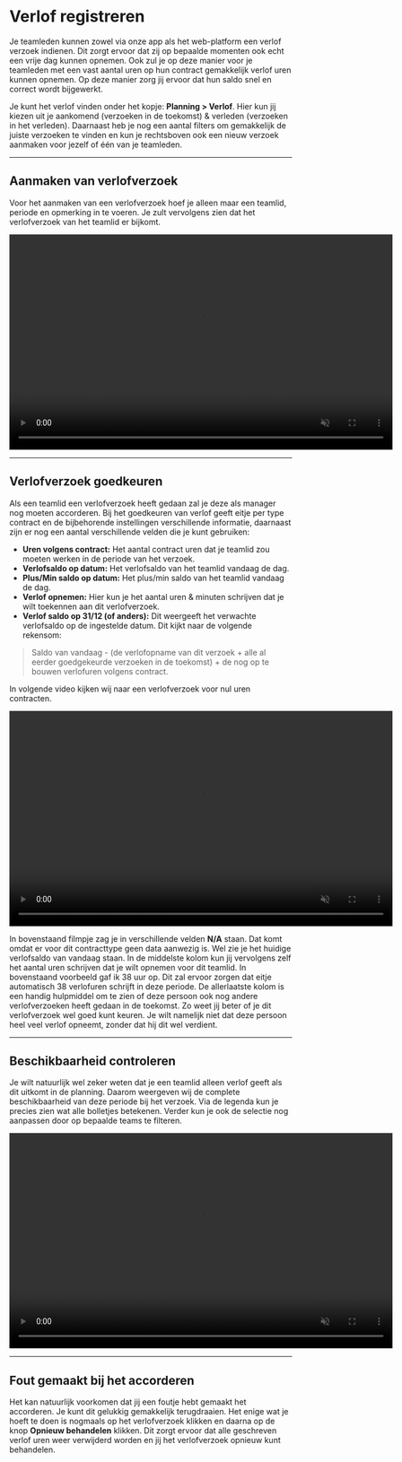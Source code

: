 # Verlof registreren
Je teamleden kunnen zowel via onze app als het web-platform een verlof verzoek indienen. Dit zorgt ervoor dat zij op bepaalde momenten ook echt een vrije dag kunnen opnemen. Ook zul je op deze manier voor je teamleden met een vast aantal uren op hun contract gemakkelijk verlof uren kunnen opnemen. Op deze manier zorg jij ervoor dat hun saldo snel en correct wordt bijgewerkt. 

Je kunt het verlof vinden onder het kopje: **Planning > Verlof**. Hier kun jij kiezen uit je aankomend (verzoeken in de toekomst) & verleden (verzoeken in het verleden). Daarnaast heb je nog een aantal filters om gemakkelijk de juiste verzoeken te vinden en kun je rechtsboven ook een nieuw verzoek aanmaken voor jezelf of één van je teamleden. 

---

## Aanmaken van verlofverzoek

Voor het aanmaken van een verlofverzoek hoef je alleen maar een teamlid, periode en opmerking in te voeren. Je zult vervolgens zien dat het verlofverzoek van het teamlid er bijkomt.

<video controls
       muted 
       src="/assets/verlofVerzoekAanmaken.mov"
       width="683"
       height="384">
</video>

---

## Verlofverzoek goedkeuren
Als een teamlid een verlofverzoek heeft gedaan zal je deze als manager nog moeten accorderen. Bij het goedkeuren van verlof geeft eitje per type contract en de bijbehorende instellingen verschillende informatie, daarnaast zijn er nog een aantal verschillende velden die je kunt gebruiken:

* **Uren volgens contract:** Het aantal contract uren dat je teamlid zou moeten werken in de periode van het verzoek.
* **Verlofsaldo op datum:** Het verlofsaldo van het teamlid vandaag de dag. 
* **Plus/Min saldo op datum:** Het plus/min saldo van het teamlid vandaag de dag.
* **Verlof opnemen:** Hier kun je het aantal uren & minuten schrijven dat je wilt toekennen aan dit verlofverzoek. 
* **Verlof saldo op 31/12 (of anders):** Dit weergeeft het verwachte verlofsaldo op de ingestelde datum. Dit kijkt naar de volgende rekensom: 

> Saldo van vandaag - (de verlofopname van dit verzoek + alle al eerder goedgekeurde verzoeken in de toekomst) + de nog op te bouwen verlofuren volgens contract.

In volgende video kijken wij naar een verlofverzoek voor nul uren contracten.

<video controls
       muted 
       src="/assets/nulUrenGoedkeuren.mov"
       width="683"
       height="384">
</video>

In bovenstaand filmpje zag je in verschillende velden **N/A** staan. Dat komt omdat er voor dit contracttype geen data aanwezig is. Wel zie je het huidige verlofsaldo van vandaag staan. In de middelste kolom kun jij vervolgens zelf het aantal uren schrijven dat je wilt opnemen voor dit teamlid. In bovenstaand voorbeeld gaf ik 38 uur op. Dit zal ervoor zorgen dat eitje automatisch 38 verlofuren schrijft in deze periode. De allerlaatste kolom is een handig hulpmiddel om te zien of deze persoon ook nog andere verlofverzoeken heeft gedaan in de toekomst. Zo weet jij beter of je dit verlofverzoek wel goed kunt keuren. Je wilt namelijk niet dat deze persoon heel veel verlof opneemt, zonder dat hij dit wel verdient.

---

## Beschikbaarheid controleren
Je wilt natuurlijk wel zeker weten dat je een teamlid alleen verlof geeft als dit uitkomt in de planning. Daarom weergeven wij de complete beschikbaarheid van deze periode bij het verzoek. Via de legenda kun je precies zien wat alle bolletjes betekenen. Verder kun je ook de selectie nog aanpassen door op bepaalde teams te filteren. 

<video controls
       muted 
       src="/assets/legendaVerlof.mov"
       width="683"
       height="384">
</video>

---


## Fout gemaakt bij het accorderen
Het kan natuurlijk voorkomen dat jij een foutje hebt gemaakt het accorderen. Je kunt dit gelukkig gemakkelijk terugdraaien. Het enige wat je hoeft te doen is nogmaals op het verlofverzoek klikken en daarna op de knop **Opnieuw behandelen** klikken. Dit zorgt ervoor dat alle geschreven verlof uren weer verwijderd worden en jij het verlofverzoek opnieuw kunt behandelen.